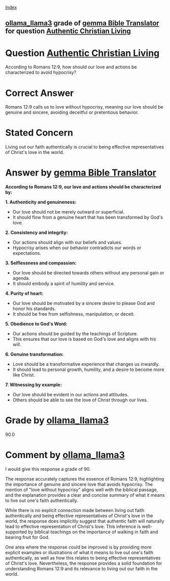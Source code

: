 
[Index](../../../../index.md)
## [ollama_llama3](../../../grading_models/ollama_llama3.md) grade of [gemma Bible Translator](../../../answering_models/gemma_Bible_Translator.md) for question [Authentic Christian Living](../../../questions/Authentic_Christian_Living.md)

# Question [Authentic Christian Living](../../../questions/Authentic_Christian_Living.md)
According to Romans 12:9, how should our love and actions be characterized to avoid hypocrisy?

# Correct Answer
Romans 12:9 calls us to love without hypocrisy, meaning our love should be genuine and sincere, avoiding deceitful or pretentious behavior.

# Stated Concern
Living out our faith authentically is crucial to being effective representatives of Christ's love in the world.

# Answer by [gemma Bible Translator](../../../answering_models/gemma_Bible_Translator.md)
**According to Romans 12:9, our love and actions should be characterized by:**

**1. Authenticity and genuineness:**

- Our love should not be merely outward or superficial.
- It should flow from a genuine heart that has been transformed by God's love.

**2. Consistency and integrity:**

- Our actions should align with our beliefs and values.
- Hypocrisy arises when our behavior contradicts our words or expectations.

**3. Selflessness and compassion:**

- Our love should be directed towards others without any personal gain or agenda.
- It should embody a spirit of humility and service.

**4. Purity of heart:**

- Our love should be motivated by a sincere desire to please God and honor his standards.
- It should be free from selfishness, manipulation, or deceit.

**5. Obedience to God's Word:**

- Our actions should be guided by the teachings of Scripture.
- This ensures that our love is based on God's love and aligns with his will.

**6. Genuine transformation:**

- Love should be a transformative experience that changes us inwardly.
- It should lead to personal growth, humility, and a desire to become more like Christ.

**7. Witnessing by example:**

- Our love should be evident in our actions and attitudes.
- Others should be able to see the love of Christ through our lives.

# Grade by [ollama_llama3](../../../grading_models/ollama_llama3.md)
90.0

# Comment by [ollama_llama3](../../../grading_models/ollama_llama3.md)
I would give this response a grade of 90.

The response accurately captures the essence of Romans 12:9, highlighting the importance of genuine and sincere love that avoids hypocrisy. The mention of "love without hypocrisy" aligns well with the biblical passage, and the explanation provides a clear and concise summary of what it means to live out one's faith authentically.

While there is no explicit connection made between living out faith authentically and being effective representatives of Christ's love in the world, the response does implicitly suggest that authentic faith will naturally lead to effective representation of Christ's love. This inference is well-supported by biblical teachings on the importance of walking in faith and bearing fruit for God.

One area where the response could be improved is by providing more explicit examples or illustrations of what it means to live out one's faith authentically, as well as how this relates to being effective representatives of Christ's love. Nevertheless, the response provides a solid foundation for understanding Romans 12:9 and its relevance to living out our faith in the world.
